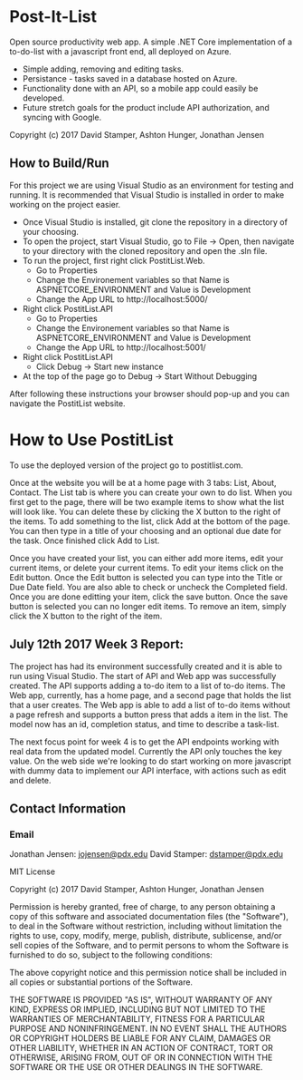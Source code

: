 # Post-It-List
Open source productivity web app. A simple .NET Core implementation of a to-do-list with a javascript front end, all deployed on Azure.
* Simple adding, removing and editing tasks.
* Persistance - tasks saved in a database hosted on Azure.
* Functionality done with an API, so a mobile app could easily be developed.
* Future stretch goals for the product include API authorization, and syncing with Google.

Copyright (c) 2017 David Stamper, Ashton Hunger, Jonathan Jensen


## How to Build/Run
For this project we are using Visual Studio as an environment for testing and running. It is recommended that Visual Studio is installed in order to make working on the project easier.

* Once Visual Studio is installed, git clone the repository in a directory of your choosing.
* To open the project, start Visual Studio, go to File -> Open, then navigate to your directory with the cloned repository and open the .sln file.
* To run the project, first right click PostitList.Web.
  * Go to Properties
  * Change the Environement variables so that Name is ASPNETCORE_ENVIRONMENT and Value is Development
  * Change the App URL to http://localhost:5000/
* Right click PostitList.API
  * Go to Properties
  * Change the Environement variables so that Name is ASPNETCORE_ENVIRONMENT and Value is Development
  * Change the App URL to http://localhost:5001/
* Right click PostitList.API
  * Click Debug -> Start new instance
* At the top of the page go to Debug -> Start Without Debugging

After following these instructions your browser should pop-up and you can navigate the PostitList website.


# How to Use PostitList

To use the deployed version of the project go to postitlist.com.

Once at the website you will be at a home page with 3 tabs: List, About, Contact. The List tab is where you can create your own to do list. When you first get to the page, there will be two example items to show what the list will look like. You can delete these by clicking the X button to the right of the items. To add something to the list, click Add at the bottom of the page. You can then type in a title of your choosing and an optional due date for the task. Once finished click Add to List. 

Once you have created your list, you can either add more items, edit your current items, or delete your current items. To edit your items click on the Edit button. Once the Edit button is selected you can type into the Title or Due Date field. You are also able to check or uncheck the Completed field. Once you are done editting your item, click the save button. Once the save button is selected you can no longer edit items. To remove an item, simply click the X button to the right of the item.


## July 12th 2017 Week 3 Report:

The project has had its environment successfully created and it is able to run using Visual Studio. The start of API and Web app
was successfully created. The API supports adding a to-do item to a list of to-do items. The Web app, currently, has a home page, and a
second page that holds the list that a user creates. The Web app is able to add a list of to-do items without a page refresh and 
supports a button press that adds a item in the list. The model now has an id, completion status, and time to describe a task-list. 

The next focus point for week 4 is to get the API endpoints working with real data from the updated model. Currently the API only touches the key value. On the web side we're looking to do start working on more javascript with dummy data to implement our API interface, with actions such as edit and delete.


## Contact Information

### Email
Jonathan Jensen: jojensen@pdx.edu
David Stamper: dstamper@pdx.edu


MIT License

Copyright (c) 2017 David Stamper, Ashton Hunger, Jonathan Jensen

Permission is hereby granted, free of charge, to any person obtaining a copy
of this software and associated documentation files (the "Software"), to deal
in the Software without restriction, including without limitation the rights
to use, copy, modify, merge, publish, distribute, sublicense, and/or sell
copies of the Software, and to permit persons to whom the Software is
furnished to do so, subject to the following conditions:

The above copyright notice and this permission notice shall be included in all
copies or substantial portions of the Software.

THE SOFTWARE IS PROVIDED "AS IS", WITHOUT WARRANTY OF ANY KIND, EXPRESS OR
IMPLIED, INCLUDING BUT NOT LIMITED TO THE WARRANTIES OF MERCHANTABILITY,
FITNESS FOR A PARTICULAR PURPOSE AND NONINFRINGEMENT. IN NO EVENT SHALL THE
AUTHORS OR COPYRIGHT HOLDERS BE LIABLE FOR ANY CLAIM, DAMAGES OR OTHER
LIABILITY, WHETHER IN AN ACTION OF CONTRACT, TORT OR OTHERWISE, ARISING FROM,
OUT OF OR IN CONNECTION WITH THE SOFTWARE OR THE USE OR OTHER DEALINGS IN THE
SOFTWARE.
